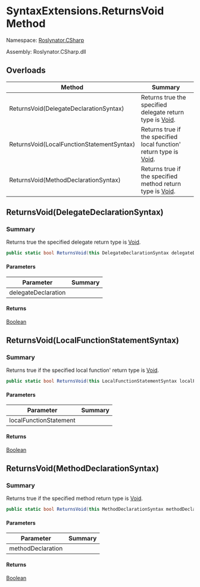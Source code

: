 # SyntaxExtensions\.ReturnsVoid Method

Namespace: [Roslynator.CSharp](../../README.md)

Assembly: Roslynator\.CSharp\.dll

## Overloads

| Method | Summary |
| ------ | ------- |
| ReturnsVoid\(DelegateDeclarationSyntax\) | Returns true the specified delegate return type is [Void](https://docs.microsoft.com/en-us/dotnet/api/system.void)\. |
| ReturnsVoid\(LocalFunctionStatementSyntax\) | Returns true if the specified local function' return type is [Void](https://docs.microsoft.com/en-us/dotnet/api/system.void)\. |
| ReturnsVoid\(MethodDeclarationSyntax\) | Returns true if the specified method return type is [Void](https://docs.microsoft.com/en-us/dotnet/api/system.void)\. |

## ReturnsVoid\(DelegateDeclarationSyntax\)

### Summary

Returns true the specified delegate return type is [Void](https://docs.microsoft.com/en-us/dotnet/api/system.void)\.

```csharp
public static bool ReturnsVoid(this DelegateDeclarationSyntax delegateDeclaration)
```

#### Parameters

| Parameter | Summary |
| --------- | ------- |
| delegateDeclaration | |

#### Returns

[Boolean](https://docs.microsoft.com/en-us/dotnet/api/system.boolean)




## ReturnsVoid\(LocalFunctionStatementSyntax\)

### Summary

Returns true if the specified local function' return type is [Void](https://docs.microsoft.com/en-us/dotnet/api/system.void)\.

```csharp
public static bool ReturnsVoid(this LocalFunctionStatementSyntax localFunctionStatement)
```

#### Parameters

| Parameter | Summary |
| --------- | ------- |
| localFunctionStatement | |

#### Returns

[Boolean](https://docs.microsoft.com/en-us/dotnet/api/system.boolean)




## ReturnsVoid\(MethodDeclarationSyntax\)

### Summary

Returns true if the specified method return type is [Void](https://docs.microsoft.com/en-us/dotnet/api/system.void)\.

```csharp
public static bool ReturnsVoid(this MethodDeclarationSyntax methodDeclaration)
```

#### Parameters

| Parameter | Summary |
| --------- | ------- |
| methodDeclaration | |

#### Returns

[Boolean](https://docs.microsoft.com/en-us/dotnet/api/system.boolean)




